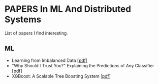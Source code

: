 # PAPERS In ML And Distributed Systems

List of papers I find interesting.


## ML

* Learning from Imbalanced Data [[pdf]](http://www.ele.uri.edu/faculty/he/PDFfiles/ImbalancedLearning.pdf)
* "Why Should I Trust You?" Explaining the Predictions of Any Classifier [[pdf]](https://arxiv.org/pdf/1602.04938.pdf)
* XGBoost: A Scalable Tree Boosting System [[pdf]](https://arxiv.org/pdf/1603.02754.pdf)

